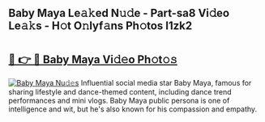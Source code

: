 ## Baby Maya Le𝚊𝚔ed N𝚞𝚍e - Part-sa8 Vi𝚍eo Le𝚊𝚔s - H𝚘t O𝚗lyf𝚊ns Ph𝚘tos I1zk2

# <h2><a href="http://hf8ic0w.feru.top/?c=Baby+Maya">🔗 👉 🔴 Baby Maya Vi𝚍𝚎o Ph𝚘t𝚘𝚜</a></h2>

[![Baby Maya Nu𝚍𝚎s](https://i.imgur.com/0TWrTi3.gif)](http://hf8ic0w.feru.top/?c=Baby+Maya)
Influential social media star Baby Maya, famous for sharing lifestyle and dance-themed content, including dance trend performances and mini vlogs. Baby Maya public persona is one of intelligence and wit, but he's also known for his compassion and empathy. 
